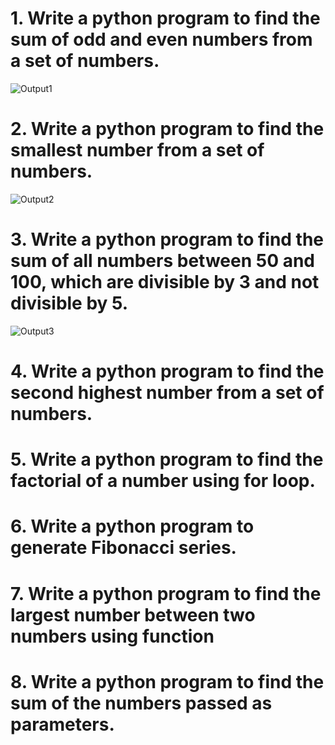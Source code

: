 # 1. Write a python program to find the sum of odd and even numbers from a set of numbers.
![Output1](https://github.com/user-attachments/assets/513f58e1-f9d8-4a49-b8aa-ec375fcc9fc0)

# 2. Write a python program to find the smallest number from a set of numbers.
![Output2](https://github.com/user-attachments/assets/d17b9288-c494-4bfa-a01c-88ffb8f17a34)

# 3. Write a python program to find the sum of all numbers between 50 and 100, which are divisible by 3 and not divisible by 5.
![Output3](https://github.com/user-attachments/assets/3c6cd60b-1da4-4173-a597-53cf35630554)

# 4. Write a python program to find the second highest number from a set of numbers.


# 5. Write a python program to find the factorial of a number using for loop.


# 6. Write a python program to generate Fibonacci series.


# 7. Write a python program to find the largest number between two numbers using function


# 8. Write a python program to find the sum of the numbers passed as parameters.
